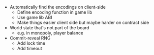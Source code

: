 - Automatically find the encodings on client-side
  - Define encoding function in game lib
  - Use game lib ABI
  - Make things easier client side but maybe harder on contract side
- World state that's not part of the board
  - e.g. in monopoly, player balance
- Commit-reveal RNG
  - Add lock time
  - Add timeout
